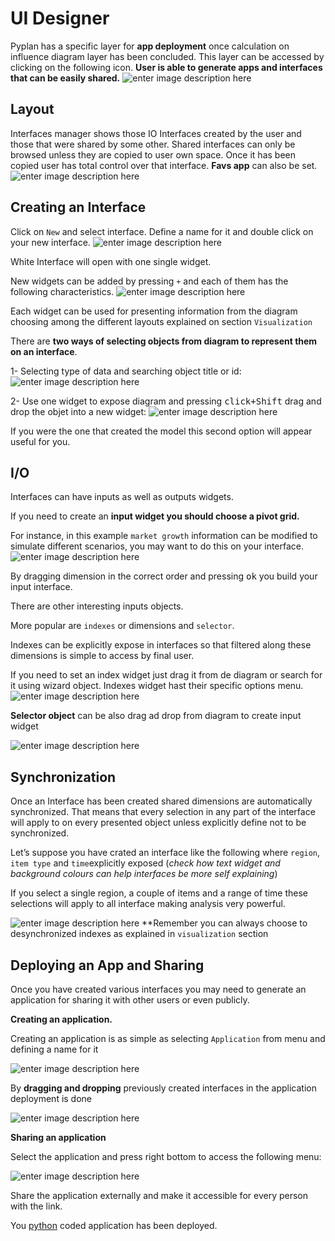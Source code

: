 
# UI Designer
Pyplan has a specific layer for **app deployment** once calculation on influence diagram layer has been concluded.
This layer can be accessed by clicking on the following icon. 
**User is able to generate apps and interfaces that can be easily shared.**
![enter image description here](http://img.pyplan.org/UI_interfaces.png)
## Layout
Interfaces manager shows those IO Interfaces created by the user and those that were  shared by some other. Shared interfaces can only be browsed unless they are copied to user own space.
Once it has been copied user has total control over that interface.
**Favs app** can also be set.
![enter image description here](http://img.pyplan.org/Ui_layout.png)

## Creating an Interface
Click on `New` and select interface. 
Define a name for it and double click on your new interface.
![enter image description here](http://img.pyplan.org/Ui_new_interface.png)

White Interface will open with one single widget.

New widgets can be added by pressing `+` and each of  them has the following characteristics.
![enter image description here](http://img.pyplan.org/Ui_blanck_interface.png)

Each widget can be used for presenting information from the diagram choosing among the different layouts explained on section  `Visualization` 

There are **two ways of selecting objects from diagram to represent them on an interface**.

1- Selecting type of data and searching object title or id:
![enter image description here](http://img.pyplan.org/UI_sele_obje_op1.png)

2- Use one widget to expose diagram and pressing <kbd>click+Shift</kbd> drag and drop the objet into a new widget:
![enter image description here](http://img.pyplan.org/UI_sele_obje_op2.png)

If you were the one that created the model this second option will appear useful for you.
## I/O 
Interfaces can have inputs as well as outputs widgets.

If you need to create an **input widget you should choose a pivot grid.**

For instance, in this example `market growth` information can be modified to simulate different scenarios, you may want to do this on your interface.
![enter image description here](http://img.pyplan.org/UI_pivot_input.png)

By dragging dimension in the correct order and pressing <kbd>ok</kbd> you build your input interface.

There are other interesting inputs objects.

More popular are `indexes` or dimensions and `selector`.

Indexes can be explicitly expose in interfaces so that filtered along these dimensions is simple to access by final user.

If you need to set an index widget just drag it from de diagram or search for it using wizard object.
Indexes widget hast their specific options menu.
![enter image description here](http://img.pyplan.org/UI_indexes.png)


**Selector object** can be also drag ad drop from diagram to create input widget

![enter image description here](http://img.pyplan.org/UI_choices.png)
## Synchronization
Once an Interface has been created shared dimensions are automatically synchronized.
That means that every selection in any part of the interface will apply to on every presented object unless explicitly define not to be synchronized.

Let’s suppose you have crated an interface like the following where `region`, `item type` and `time`explicitly exposed (*check how text widget and background colours can help interfaces be more self explaining*)

If you select a single region, a couple of items and a range of time these selections will apply to all interface making analysis very powerful.

![enter image description here](http://img.pyplan.org/UI_synchro.png)
**Remember you can always choose to desynchronized indexes as explained in `visualization` section

## Deploying an App and Sharing
Once you have created various interfaces you may need to generate an application for sharing it with other users or even publicly.

**Creating an application.**

Creating an application is as simple as selecting `Application` from menu and defining a name for it

![enter image description here](http://img.pyplan.org/UI_create_app.png)

By **dragging and dropping** previously created interfaces in the application deployment is done

![enter image description here](http://img.pyplan.org/UI_drag_dro_inter.png)

**Sharing an application**

Select the application and press right bottom to access the following menu:

![enter image description here](http://img.pyplan.org/UI_share_app.png)

Share the application externally and make it accessible for every person with the link.

You [python](https://www.python.org/) coded application has been deployed.


<!--stackedit_data:
eyJoaXN0b3J5IjpbOTk4NDM3NDkyLC0xODYwMjYyNjA1LDEyNj
YxMTY4OTksLTE2NjIzNDcxODEsLTEzNDI4NTg5MzMsNTc1MTIy
NjU2LDU5NDMwNjgxMyw3MzY2NjQxOTUsLTcwNzUwNDI3NywxNj
M5Nzg4NDU0LDExMjY1OTg3NTUsOTAzOTU2NDE1LDIzMTY2NDU3
OCwtNzk2MDE2OTksLTY0NjIzMDUyMiwxOTUxODU2MTMzLC0xMT
A1MTgzNDkyLC0xOTUwNDI1MjU5LDE0NjI2ODQ1NTYsLTE4Nzcz
MTI4MzFdfQ==
-->